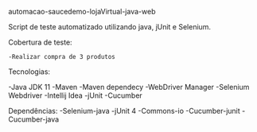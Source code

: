 automacao-saucedemo-lojaVirtual-java-web

Script de teste automatizado utilizando java, jUnit e Selenium.

Cobertura de teste:
	
	-Realizar compra de 3 produtos


Tecnologias:

-Java JDK 11
-Maven
-Maven dependecy
-WebDriver Manager
-Selenium Webdriver
-Intellij Idea
-jUnit
-Cucumber

Dependências:
-Selenium-java
-jUnit 4
-Commons-io
-Cucumber-junit
-Cucumber-java
